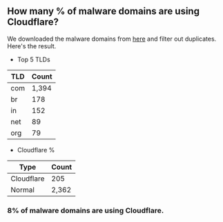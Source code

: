 ## How many % of malware domains are using Cloudflare?


We downloaded the malware domains from [here](https://urlhaus.abuse.ch) and filter out duplicates.
Here's the result.


[//]: # (start replacement)


- Top 5 TLDs

| TLD | Count |
| --- | --- |
| com | 1,394 |
| br | 178 |
| in | 152 |
| net | 89 |
| org | 79 |


- Cloudflare %

| Type | Count |
| --- | --- |
| Cloudflare | 205 |
| Normal | 2,362 |


### 8% of malware domains are using Cloudflare.